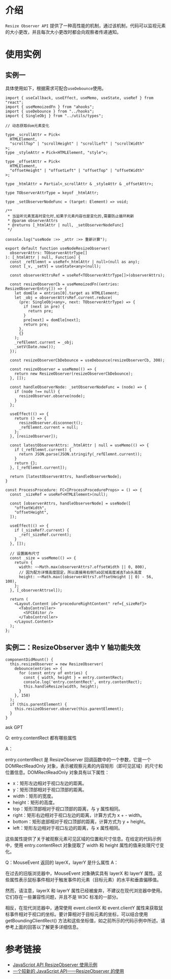 # 介绍

`Resize Observer API` 提供了一种高性能的机制，通过该机制，代码可以监视元素的大小更改，并且每次大小更改时都会向观察者传递通知。

# 使用实例

## 实例一

具体使用如下，根据需求可配合`useDebounce`使用。

```tsx
import { useCallback, useEffect, useMemo, useState, useRef } from "react";
import { useMemoizedFn } from "ahooks";
import { useDebounce } from "../hooks";
import { SingleObj } from "../utils/types";

// 动态获取dom元素变化

type _scrollAttr = Pick<
  HTMLElement,
  "scrollTop" | "scrollHeight" | "scrollLeft" | "scrollWidth"
>;
type _styleAttr = Pick<HTMLElement, "style">;

type _offsetAttr = Pick<
  HTMLElement,
  "offsetHeight" | "offsetLeft" | "offsetTop" | "offsetWidth"
>;

type _htmlAttr = Partial<_scrollAttr & _styleAttr & _offsetAttr>;

type TObserverAttrType = keyof _htmlAttr;

type _setObserverNodeFunc = (target: Element) => void;

/**
 * 当监听元素宽高时变化时,如果子元素内容也是变化的,需要防止循环刷新
 * @param observerAttrs
 * @returns [_htmlAttr | null, _setObserverNodeFunc]
 */

console.log("useNode :>> _attr :>> 重新计算");

export default function useNodeResizeObserver(
  observerAttrs: TObserverAttrType[]
): [_htmlAttr | null, Function] {
  const _refElemnt = useRef<_htmlAttr | null>(null as any);
  const [_v, _setV] = useState<any>(null);

  const observerAttrsRef = useRef<TObserverAttrType[]>(observerAttrs);

  const resizeObserverCb = useMemoizedFn((entries: ResizeObserverEntry[]) => {
    let domEle = entries[0].target as HTMLElement;
    let _obj = observerAttrsRef.current.reduce(
      (pre: SingleObj<any>, next: TObserverAttrType) => {
        if (next in pre) {
          return pre;
        }
        pre[next] = domEle[next];
        return pre;
      },
      {}
    );
    _refElemnt.current = _obj;
    _setV(Date.now());
  });

  const resizeObserverCbDebounce = useDebounce(resizeObserverCb, 300);

  const resizeObserver = useMemo(() => {
    return new ResizeObserver(resizeObserverCbDebounce);
  }, []);

  const handleObserverNode: _setObserverNodeFunc = (node) => {
    if (node !== null) {
      resizeObserver.observe(node);
    }
  };

  useEffect(() => {
    return () => {
      resizeObserver.disconnect();
      _refElemnt.current = null;
    };
  }, [resizeObserver]);

  const latestObserverAttrs: _htmlAttr | null = useMemo(() => {
    if (_refElemnt.current) {
      return JSON.parse(JSON.stringify(_refElemnt.current));
    }
    return {};
  }, [_refElemnt.current]);

  return [latestObserverAttrs, handleObserverNode];
}
```

```tsx
const ProcessProcedure: FC<IProcessProcedureProps> = () => {
  const _sizeRef = useRef<HTMLElement>(null);

  const [observerAttrs, handleObserverNode] = useNode([
    "offsetWidth",
    "offsetHeight",
  ]);

  useEffect(() => {
    if (_sizeRef?.current) {
      _ref(_sizeRef.current);
    }
  }, []);

  // 设置画布尺寸
  const _size = useMemo(() => {
    return {
      width: ~~Math.max(observerAttrs?.offsetWidth || 0, 800),
      // 因为配方详情高度固定，所以直接用右侧Tab区域高度减去Tab头高度
      height: ~~Math.max((observerAttrs?.offsetHeight || 0) - 56, 100),
    };
  }, [_observerAttrsel]);

  return (
    <Layout.Content id="procedureRightContent" ref={_sizeRef}>
      <TabsController>
        <SFCEditor />
      </TabsController>
    </Layout.Content>
  );
};
```

## 实例二：ResizeObserver 选中 Y 轴功能失效

```tsx
componentDidMount() {
  this.resizeObserver = new ResizeObserver(
    debounce(entries => {
      for (const entry of entries) {
        const { width, height } = entry.contentRect;
        console.log('entry.contentRect', entry.contentRect);
        this.handleResize(width, height);
      }
    }, 150)
  );
  if (this.parentElement) {
    this.resizeObserver.observe(this.parentElement);
  }
}
```

ask GPT

Q: entry.contentRect 都有哪些属性

A：

entry.contentRect 是 ResizeObserver 回调函数中的一个参数，它是一个 DOMRectReadOnly 对象，表示被观察元素的内容矩形（即可见区域）的尺寸和位置信息。DOMRectReadOnly 对象具有以下属性：

- x：矩形左边相对于视口左边的距离。
- y：矩形顶部相对于视口顶部的距离。
- width：矩形的宽度。
- height：矩形的高度。
- top：矩形顶部相对于视口顶部的距离，与 y 属性相同。
- right：矩形右边相对于视口左边的距离，计算方式为 x + - width。
- bottom：矩形底部相对于视口顶部的距离，计算方式为 y + height。
- left：矩形左边相对于视口左边的距离，与 x 属性相同。

这些属性提供了关于被观察元素可见区域的位置和尺寸信息。在给定的代码示例中，使用 entry.contentRect 对象提取了 width 和 height 属性的值来处理尺寸变化。

Q：MouseEvent 返回的 layerX，layerY 是什么属性
A：

在过去的旧版浏览器中，MouseEvent 对象确实具有 layerX 和 layerY 属性。这些属性表示鼠标事件相对于触发事件的元素（目标元素）的水平和垂直偏移值。

然而，请注意，layerX 和 layerY 属性已经被废弃，不建议在现代浏览器中使用。它们存在一些兼容性问题，并且不是 W3C 标准的一部分。

相反，在现代浏览器中，通常使用 event.clientX 和 event.clientY 属性来获取鼠标事件相对于视口的坐标。要计算相对于目标元素的坐标，可以结合使用 getBoundingClientRect() 方法和这些坐标值，如之前所示的代码示例中所述。请参考上面的回答以了解更多详细信息。

# 参考链接

- [JavaScript API ResizeObserver 使用示例](https://www.jb51.net/article/255896.htm)
- [一个较新的 JavaScript API——ResizeObserver 的使用](https://juejin.cn/post/6862321554686214158)
